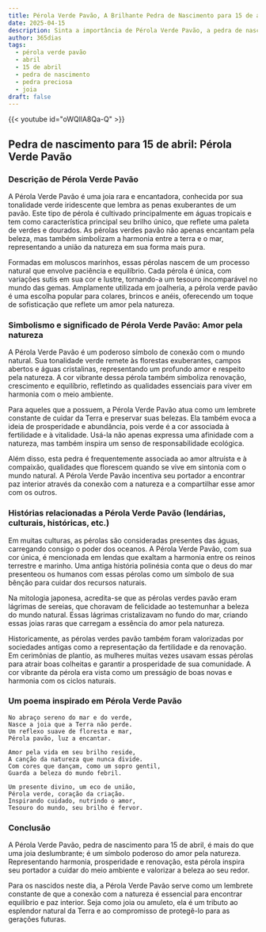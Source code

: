```yaml
---
title: Pérola Verde Pavão, A Brilhante Pedra de Nascimento para 15 de abril
date: 2025-04-15
description: Sinta a importância de Pérola Verde Pavão, a pedra de nascimento de 15 de abril que simboliza Amor pela natureza. Deixe que sua beleza e significado iluminem seu dia.
author: 365dias
tags:
  - pérola verde pavão
  - abril
  - 15 de abril
  - pedra de nascimento
  - pedra preciosa
  - joia
draft: false
---
```


{{< youtube id="oWQllA8Qa-Q" >}}

## Pedra de nascimento para 15 de abril: Pérola Verde Pavão

### Descrição de Pérola Verde Pavão

A Pérola Verde Pavão é uma joia rara e encantadora, conhecida por sua tonalidade verde iridescente que lembra as penas exuberantes de um pavão. Este tipo de pérola é cultivado principalmente em águas tropicais e tem como característica principal seu brilho único, que reflete uma paleta de verdes e dourados. As pérolas verdes pavão não apenas encantam pela beleza, mas também simbolizam a harmonia entre a terra e o mar, representando a união da natureza em sua forma mais pura.

Formadas em moluscos marinhos, essas pérolas nascem de um processo natural que envolve paciência e equilíbrio. Cada pérola é única, com variações sutis em sua cor e lustre, tornando-a um tesouro incomparável no mundo das gemas. Amplamente utilizada em joalheria, a pérola verde pavão é uma escolha popular para colares, brincos e anéis, oferecendo um toque de sofisticação que reflete um amor pela natureza.

### Simbolismo e significado de Pérola Verde Pavão: Amor pela natureza

A Pérola Verde Pavão é um poderoso símbolo de conexão com o mundo natural. Sua tonalidade verde remete às florestas exuberantes, campos abertos e águas cristalinas, representando um profundo amor e respeito pela natureza. A cor vibrante dessa pérola também simboliza renovação, crescimento e equilíbrio, refletindo as qualidades essenciais para viver em harmonia com o meio ambiente.

Para aqueles que a possuem, a Pérola Verde Pavão atua como um lembrete constante de cuidar da Terra e preservar suas belezas. Ela também evoca a ideia de prosperidade e abundância, pois verde é a cor associada à fertilidade e à vitalidade. Usá-la não apenas expressa uma afinidade com a natureza, mas também inspira um senso de responsabilidade ecológica.

Além disso, esta pedra é frequentemente associada ao amor altruísta e à compaixão, qualidades que florescem quando se vive em sintonia com o mundo natural. A Pérola Verde Pavão incentiva seu portador a encontrar paz interior através da conexão com a natureza e a compartilhar esse amor com os outros.

### Histórias relacionadas a Pérola Verde Pavão (lendárias, culturais, históricas, etc.)

Em muitas culturas, as pérolas são consideradas presentes das águas, carregando consigo o poder dos oceanos. A Pérola Verde Pavão, com sua cor única, é mencionada em lendas que exaltam a harmonia entre os reinos terrestre e marinho. Uma antiga história polinésia conta que o deus do mar presenteou os humanos com essas pérolas como um símbolo de sua bênção para cuidar dos recursos naturais.

Na mitologia japonesa, acredita-se que as pérolas verdes pavão eram lágrimas de sereias, que choravam de felicidade ao testemunhar a beleza do mundo natural. Essas lágrimas cristalizavam no fundo do mar, criando essas joias raras que carregam a essência do amor pela natureza.

Historicamente, as pérolas verdes pavão também foram valorizadas por sociedades antigas como a representação da fertilidade e da renovação. Em cerimônias de plantio, as mulheres muitas vezes usavam essas pérolas para atrair boas colheitas e garantir a prosperidade de sua comunidade. A cor vibrante da pérola era vista como um presságio de boas novas e harmonia com os ciclos naturais.

### Um poema inspirado em Pérola Verde Pavão

```
No abraço sereno do mar e do verde,  
Nasce a joia que a Terra não perde.  
Um reflexo suave de floresta e mar,  
Pérola pavão, luz a encantar.  

Amor pela vida em seu brilho reside,  
A canção da natureza que nunca divide.  
Com cores que dançam, como um sopro gentil,  
Guarda a beleza do mundo febril.  

Um presente divino, um eco de união,  
Pérola verde, coração da criação.  
Inspirando cuidado, nutrindo o amor,  
Tesouro do mundo, seu brilho é fervor.  
```

### Conclusão

A Pérola Verde Pavão, pedra de nascimento para 15 de abril, é mais do que uma joia deslumbrante; é um símbolo poderoso do amor pela natureza. Representando harmonia, prosperidade e renovação, esta pérola inspira seu portador a cuidar do meio ambiente e valorizar a beleza ao seu redor.

Para os nascidos neste dia, a Pérola Verde Pavão serve como um lembrete constante de que a conexão com a natureza é essencial para encontrar equilíbrio e paz interior. Seja como joia ou amuleto, ela é um tributo ao esplendor natural da Terra e ao compromisso de protegê-lo para as gerações futuras.